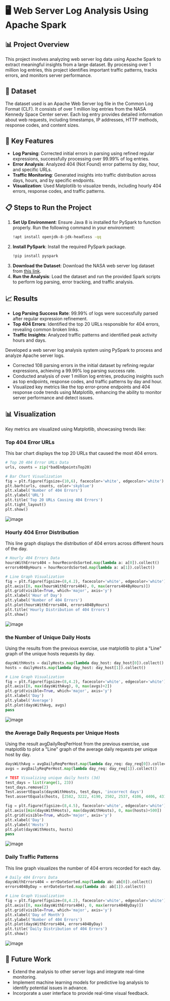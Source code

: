 # 🖥️ Web Server Log Analysis Using Apache Spark

## 📊 Project Overview
This project involves analyzing web server log data using Apache Spark to extract meaningful insights from a large dataset. By processing over 1 million log entries, this project identifies important traffic patterns, tracks errors, and monitors server performance.

## 📁 Dataset
The dataset used is an Apache Web Server log file in the Common Log Format (CLF). It consists of over 1 million log entries from the NASA Kennedy Space Center server. Each log entry provides detailed information about web requests, including timestamps, IP addresses, HTTP methods, response codes, and content sizes.

## 🚀 Key Features
- **Log Parsing**: Corrected initial errors in parsing using refined regular expressions, successfully processing over 99.99% of log entries.
- **Error Analysis**: Analyzed 404 (Not Found) error patterns by day, hour, and specific URLs.
- **Traffic Monitoring**: Generated insights into traffic distribution across days, hours, and by specific endpoints.
- **Visualization**: Used Matplotlib to visualize trends, including hourly 404 errors, response codes, and traffic patterns.

## 📋 Steps to Run the Project
1. **Set Up Environment**: Ensure Java 8 is installed for PySpark to function properly. Run the following command in your environment:
    ```bash
    !apt install openjdk-8-jdk-headless -qq
    ```
2. **Install PySpark**: Install the required PySpark package.
    ```bash
    !pip install pyspark
    ```
3. **Download the Dataset**: Download the NASA web server log dataset from [this link](http://ita.ee.lbl.gov/html/contrib/NASA-HTTP.html).
4. **Run the Analysis**: Load the dataset and run the provided Spark scripts to perform log parsing, error tracking, and traffic analysis.

## 📈 Results
- **Log Parsing Success Rate**: 99.99% of logs were successfully parsed after regular expression refinement.
- **Top 404 Errors**: Identified the top 20 URLs responsible for 404 errors, revealing common broken links.
- **Traffic Insights**: Analyzed traffic patterns and identified peak activity hours and days.

 Developed a web server log analysis system using PySpark to process and analyze Apache server logs.
-	Corrected 108 parsing errors in the initial dataset by refining regular expressions, achieving a 99.99% log parsing success rate.
-	Conducted analysis of over 1 million log entries, producing insights such as top endpoints, response codes, and traffic patterns by day and hour.
-	Visualized key metrics like the top error-prone endpoints and 404 response code trends using Matplotlib, enhancing the ability to monitor server performance and detect issues.


## 📊 Visualization
Key metrics are visualized using Matplotlib, showcasing trends like:
### **Top 404 Error URLs**
This bar chart displays the top 20 URLs that caused the most 404 errors.

```python
# Top 20 404 Error URLs Data
urls, counts = zip(*badEndpointsTop20)

# Bar Chart Visualization
fig = plt.figure(figsize=(10,6), facecolor='white', edgecolor='white')
plt.barh(urls, counts, color='skyblue')
plt.xlabel('Number of 404 Errors')
plt.ylabel('URL')
plt.title('Top 20 URLs Causing 404 Errors')
plt.tight_layout()
plt.show()
```
![image](https://github.com/user-attachments/assets/489cd677-2f33-4826-afcd-2cd78a9bbf59)

### **Hourly 404 Error Distribution**
This line graph displays the distribution of 404 errors across different hours of the day.

```python
# Hourly 404 Errors Data
hoursWithErrors404 = hourRecordsSorted.map(lambda a: a[0]).collect()
errors404ByHours = hourRecordsSorted.map(lambda a: a[1]).collect()

# Line Graph Visualization
fig = plt.figure(figsize=(8,4.2), facecolor='white', edgecolor='white')
plt.axis([0, max(hoursWithErrors404), 0, max(errors404ByHours)])
plt.grid(visible=True, which='major', axis='y')
plt.xlabel('Hour of Day')
plt.ylabel('Number of 404 Errors')
plt.plot(hoursWithErrors404, errors404ByHours)
plt.title('Hourly Distribution of 404 Errors')
plt.show()
```
![image](https://github.com/user-attachments/assets/dab25119-2d05-46ef-a352-0c95492201d8)

### **the Number of Unique Daily Hosts**
Using the results from the previous exercise, use matplotlib to plot a "Line" graph of the unique hosts requests by day.

```python
daysWithHosts = dailyHosts.map(lambda day_host: day_host[0]).collect()
hosts = dailyHosts.map(lambda day_host: day_host[1]).collect()

# Line Graph Visualization
fig = plt.figure(figsize=(8,4.2), facecolor='white', edgecolor='white')
plt.axis([0, max(daysWithAvg), 0, max(avgs)+2])
plt.grid(visible=True, which='major', axis='y')
plt.xlabel('Day')
plt.ylabel('Average')
plt.plot(daysWithAvg, avgs)
pass
```
![image](https://github.com/user-attachments/assets/01cb08fc-ef48-4708-9177-6b0c951df809)

### **the Average Daily Requests per Unique Hosts**
Using the result avgDailyReqPerHost from the previous exercise, use matplotlib to plot a "Line" graph of the average daily requests per unique host by day.

```python
daysWithAvg = avgDailyReqPerHost.map(lambda day_req: day_req[0]).collect()
avgs = avgDailyReqPerHost.map(lambda day_req: day_req[1]).collect()

# TEST Visualizing unique daily hosts (3d)
test_days = list(range(1, 23))
test_days.remove(2)
Test.assertEquals(daysWithHosts, test_days, 'incorrect days')
Test.assertEquals(hosts, [2582, 3222, 4190, 2502, 2537, 4106, 4406, 4317, 4523, 4346, 2864, 2650, 4454, 4214, 4340, 4385, 4168, 2550, 2560, 4134, 4456], 'incorrect hosts')

fig = plt.figure(figsize=(8,4.5), facecolor='white', edgecolor='white')
plt.axis([min(daysWithHosts), max(daysWithHosts), 0, max(hosts)+500])
plt.grid(visible=True, which='major', axis='y')
plt.xlabel('Day')
plt.ylabel('Hosts')
plt.plot(daysWithHosts, hosts)
pass
```
![image](https://github.com/user-attachments/assets/3d598b2e-caae-46f6-9d81-ca14edfb611b)


### **Daily Traffic Patterns**
This line graph visualizes the number of 404 errors recorded for each day.

```python
# Daily 404 Errors Data
daysWithErrors404 = errDateSorted.map(lambda ab: ab[0]).collect()
errors404ByDay = errDateSorted.map(lambda ab: ab[1]).collect()

# Line Graph Visualization
fig = plt.figure(figsize=(8,4.2), facecolor='white', edgecolor='white')
plt.axis([0, max(daysWithErrors404), 0, max(errors404ByDay)])
plt.grid(visible=True, which='major', axis='y')
plt.xlabel('Day of Month')
plt.ylabel('Number of 404 Errors')
plt.plot(daysWithErrors404, errors404ByDay)
plt.title('Daily Distribution of 404 Errors')
plt.show()
```
![image](https://github.com/user-attachments/assets/c1e4c144-35e6-4df2-9c27-2176e424d62f)

## 🔮 Future Work
- Extend the analysis to other server logs and integrate real-time monitoring.
- Implement machine learning models for predictive log analysis to identify potential issues in advance.
- Incorporate a user interface to provide real-time visual feedback.

